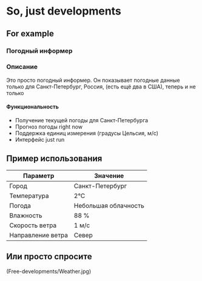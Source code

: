 # So, just developments
## For example

### Погодный информер

### Описание

Это просто погодный информер. Он показывает погодные данные только для Санкт-Петербург, Россия, (есть ещё два в США), теперь и не только

#### Функциональность

- Получение текущей погоды для Санкт-Петербурга
- Прогноз погоды right now
- Поддержка единиц измерения (градусы Цельсия, м/с)
- Интерфейс just run

## Пример использования

| Параметр            | Значение                |
|---------------------|------------------------|
| Город               | Санкт-Петербург        |               |
| Температура         | 2°C                    |
| Погода              | Небольшая облачность   |
| Влажность           | 88 %                   |
| Скорость ветра      | 1 м/с                  |
| Направление ветра   | Север                  |

## Или просто спросите
(Free-developments/Weather.jpg)

